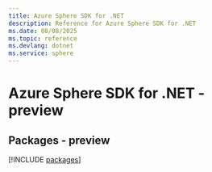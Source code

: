 ```yaml
---
title: Azure Sphere SDK for .NET
description: Reference for Azure Sphere SDK for .NET
ms.date: 08/08/2025
ms.topic: reference
ms.devlang: dotnet
ms.service: sphere
---
```

# Azure Sphere SDK for .NET - preview
## Packages - preview
[!INCLUDE [packages](sphere-index.md)]